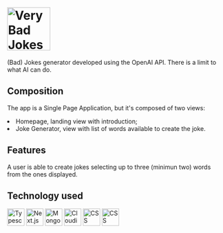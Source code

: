 <h1><img title="Very Bad Jokes" src="https://res.cloudinary.com/dtl48kr1u/image/upload/v1699270985/bad-jokes/title2_s1prxl.png" style="width: 100px"/></h1>

  <p>(Bad) Jokes generator developed using the OpenAI API. There is a limit to what AI can do.<p>

<h2>Composition</h2>
<p>The app is a Single Page Application, but it's composed of two views:</p>
  <li>Homepage, landing view with introduction;</li>
  <li>Joke Generator, view with list of words available to create the joke.</li>
    
  <h2>Features</h2>
  <p>A user is able to create jokes selecting up to three (minimun two) words from the ones displayed.</p>
 

<h2>Technology used</h2>
  <div style="display: flex, flex-direction: row">
    <img title="Typescript" src="https://cdn-icons-png.flaticon.com/512/5968/5968381.png" style="width: 40px"/>
    <img title="Next.js" src="https://creazilla-store.fra1.digitaloceanspaces.com/icons/3220588/nextjs-icon-md.png" style="width: 40px" />
    <img title="MongoDB" src="https://img.icons8.com/color/256/mongodb.png" style="width: 40px"/>
    <img title="Cloudinary" src="https://pics.freeicons.io/uploads/icons/png/2182976911536207307-512.png" style="width: 40px"/>
    <img title="CSS" src="https://img.icons8.com/color/256/css3.png" style="width: 40px"/>
    <img title="CSS" src="https://encrypted-tbn0.gstatic.com/images?q=tbn:ANd9GcTKuL2RkIVgf9QvZa72DU1StmIFC5jHkqID4pX85IaEzBu3rOBl4Vme9j_6C9twQEqY3Fc&usqp=CAU" style="width: 40px"/>
  </div>
 
 
